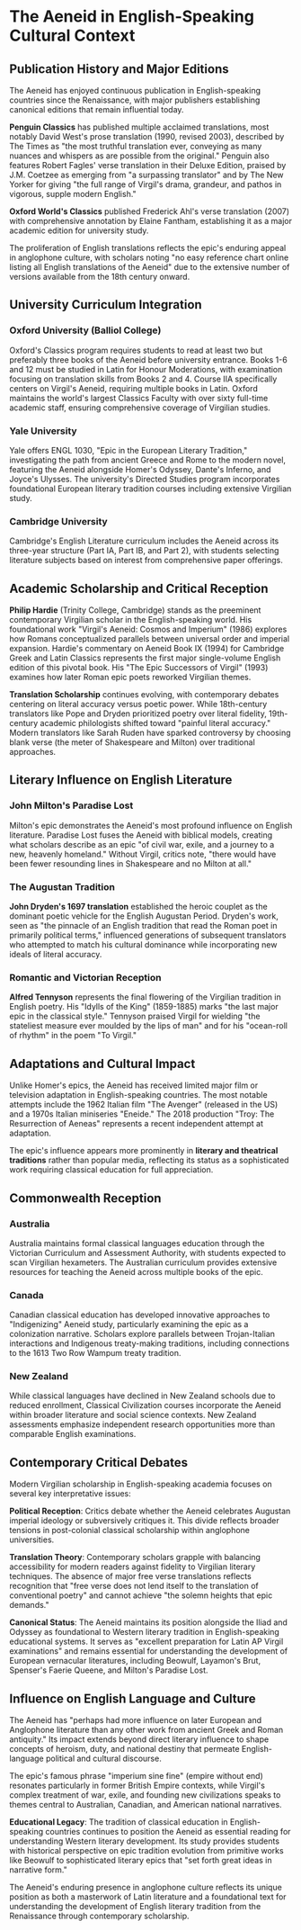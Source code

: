 # The Aeneid in English-Speaking Cultural Context

## Publication History and Major Editions

The Aeneid has enjoyed continuous publication in English-speaking countries since the Renaissance, with major publishers establishing canonical editions that remain influential today.

**Penguin Classics** has published multiple acclaimed translations, most notably David West's prose translation (1990, revised 2003), described by The Times as "the most truthful translation ever, conveying as many nuances and whispers as are possible from the original." Penguin also features Robert Fagles' verse translation in their Deluxe Edition, praised by J.M. Coetzee as emerging from "a surpassing translator" and by The New Yorker for giving "the full range of Virgil's drama, grandeur, and pathos in vigorous, supple modern English."

**Oxford World's Classics** published Frederick Ahl's verse translation (2007) with comprehensive annotation by Elaine Fantham, establishing it as a major academic edition for university study.

The proliferation of English translations reflects the epic's enduring appeal in anglophone culture, with scholars noting "no easy reference chart online listing all English translations of the Aeneid" due to the extensive number of versions available from the 18th century onward.

## University Curriculum Integration

### Oxford University (Balliol College)
Oxford's Classics program requires students to read at least two but preferably three books of the Aeneid before university entrance. Books 1-6 and 12 must be studied in Latin for Honour Moderations, with examination focusing on translation skills from Books 2 and 4. Course IIA specifically centers on Virgil's Aeneid, requiring multiple books in Latin. Oxford maintains the world's largest Classics Faculty with over sixty full-time academic staff, ensuring comprehensive coverage of Virgilian studies.

### Yale University
Yale offers ENGL 1030, "Epic in the European Literary Tradition," investigating the path from ancient Greece and Rome to the modern novel, featuring the Aeneid alongside Homer's Odyssey, Dante's Inferno, and Joyce's Ulysses. The university's Directed Studies program incorporates foundational European literary tradition courses including extensive Virgilian study.

### Cambridge University
Cambridge's English Literature curriculum includes the Aeneid across its three-year structure (Part IA, Part IB, and Part 2), with students selecting literature subjects based on interest from comprehensive paper offerings.

## Academic Scholarship and Critical Reception

**Philip Hardie** (Trinity College, Cambridge) stands as the preeminent contemporary Virgilian scholar in the English-speaking world. His foundational work "Virgil's Aeneid: Cosmos and Imperium" (1986) explores how Romans conceptualized parallels between universal order and imperial expansion. Hardie's commentary on Aeneid Book IX (1994) for Cambridge Greek and Latin Classics represents the first major single-volume English edition of this pivotal book. His "The Epic Successors of Virgil" (1993) examines how later Roman epic poets reworked Virgilian themes.

**Translation Scholarship** continues evolving, with contemporary debates centering on literal accuracy versus poetic power. While 18th-century translators like Pope and Dryden prioritized poetry over literal fidelity, 19th-century academic philologists shifted toward "painful literal accuracy." Modern translators like Sarah Ruden have sparked controversy by choosing blank verse (the meter of Shakespeare and Milton) over traditional approaches.

## Literary Influence on English Literature

### John Milton's Paradise Lost
Milton's epic demonstrates the Aeneid's most profound influence on English literature. Paradise Lost fuses the Aeneid with biblical models, creating what scholars describe as an epic "of civil war, exile, and a journey to a new, heavenly homeland." Without Virgil, critics note, "there would have been fewer resounding lines in Shakespeare and no Milton at all."

### The Augustan Tradition
**John Dryden's 1697 translation** established the heroic couplet as the dominant poetic vehicle for the English Augustan Period. Dryden's work, seen as "the pinnacle of an English tradition that read the Roman poet in primarily political terms," influenced generations of subsequent translators who attempted to match his cultural dominance while incorporating new ideals of literal accuracy.

### Romantic and Victorian Reception
**Alfred Tennyson** represents the final flowering of the Virgilian tradition in English poetry. His "Idylls of the King" (1859-1885) marks "the last major epic in the classical style." Tennyson praised Virgil for wielding "the stateliest measure ever moulded by the lips of man" and for his "ocean-roll of rhythm" in the poem "To Virgil."

## Adaptations and Cultural Impact

Unlike Homer's epics, the Aeneid has received limited major film or television adaptation in English-speaking countries. The most notable attempts include the 1962 Italian film "The Avenger" (released in the US) and a 1970s Italian miniseries "Eneide." The 2018 production "Troy: The Resurrection of Aeneas" represents a recent independent attempt at adaptation.

The epic's influence appears more prominently in **literary and theatrical traditions** rather than popular media, reflecting its status as a sophisticated work requiring classical education for full appreciation.

## Commonwealth Reception

### Australia
Australia maintains formal classical languages education through the Victorian Curriculum and Assessment Authority, with students expected to scan Virgilian hexameters. The Australian curriculum provides extensive resources for teaching the Aeneid across multiple books of the epic.

### Canada
Canadian classical education has developed innovative approaches to "Indigenizing" Aeneid study, particularly examining the epic as a colonization narrative. Scholars explore parallels between Trojan-Italian interactions and Indigenous treaty-making traditions, including connections to the 1613 Two Row Wampum treaty tradition.

### New Zealand
While classical languages have declined in New Zealand schools due to reduced enrollment, Classical Civilization courses incorporate the Aeneid within broader literature and social science contexts. New Zealand assessments emphasize independent research opportunities more than comparable English examinations.

## Contemporary Critical Debates

Modern Virgilian scholarship in English-speaking academia focuses on several key interpretative issues:

**Political Reception**: Critics debate whether the Aeneid celebrates Augustan imperial ideology or subversively critiques it. This divide reflects broader tensions in post-colonial classical scholarship within anglophone universities.

**Translation Theory**: Contemporary scholars grapple with balancing accessibility for modern readers against fidelity to Virgilian literary techniques. The absence of major free verse translations reflects recognition that "free verse does not lend itself to the translation of conventional poetry" and cannot achieve "the solemn heights that epic demands."

**Canonical Status**: The Aeneid maintains its position alongside the Iliad and Odyssey as foundational to Western literary tradition in English-speaking educational systems. It serves as "excellent preparation for Latin AP Virgil examinations" and remains essential for understanding the development of European vernacular literatures, including Beowulf, Layamon's Brut, Spenser's Faerie Queene, and Milton's Paradise Lost.

## Influence on English Language and Culture

The Aeneid has "perhaps had more influence on later European and Anglophone literature than any other work from ancient Greek and Roman antiquity." Its impact extends beyond direct literary influence to shape concepts of heroism, duty, and national destiny that permeate English-language political and cultural discourse.

The epic's famous phrase "imperium sine fine" (empire without end) resonates particularly in former British Empire contexts, while Virgil's complex treatment of war, exile, and founding new civilizations speaks to themes central to Australian, Canadian, and American national narratives.

**Educational Legacy**: The tradition of classical education in English-speaking countries continues to position the Aeneid as essential reading for understanding Western literary development. Its study provides students with historical perspective on epic tradition evolution from primitive works like Beowulf to sophisticated literary epics that "set forth great ideas in narrative form."

The Aeneid's enduring presence in anglophone culture reflects its unique position as both a masterwork of Latin literature and a foundational text for understanding the development of English literary tradition from the Renaissance through contemporary scholarship.
